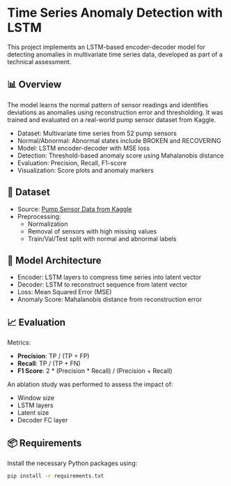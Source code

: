 # Time Series Anomaly Detection with LSTM

This project implements an LSTM-based encoder-decoder model for detecting anomalies in multivariate time series data, developed as part of a technical assessment.

## 📊 Overview

The model learns the normal pattern of sensor readings and identifies deviations as anomalies using reconstruction error and thresholding. It was trained and evaluated on a real-world pump sensor dataset from Kaggle.

- Dataset: Multivariate time series from 52 pump sensors
- Normal/Abnormal: Abnormal states include BROKEN and RECOVERING
- Model: LSTM encoder-decoder with MSE loss
- Detection: Threshold-based anomaly score using Mahalanobis distance
- Evaluation: Precision, Recall, F1-score
- Visualization: Score plots and anomaly markers

## 📁 Dataset

- Source: [Pump Sensor Data from Kaggle](https://www.kaggle.com/nphantawee/pump-sensor-data)
- Preprocessing:
  - Normalization
  - Removal of sensors with high missing values
  - Train/Val/Test split with normal and abnormal labels

## 🧠 Model Architecture

- Encoder: LSTM layers to compress time series into latent vector
- Decoder: LSTM to reconstruct sequence from latent vector
- Loss: Mean Squared Error (MSE)
- Anomaly Score: Mahalanobis distance from reconstruction error

## 📈 Evaluation

Metrics:
- **Precision**: TP / (TP + FP)
- **Recall**: TP / (TP + FN)
- **F1 Score**: 2 * (Precision * Recall) / (Precision + Recall)

An ablation study was performed to assess the impact of:
- Window size
- LSTM layers
- Latent size
- Decoder FC layer

## 📦 Requirements

Install the necessary Python packages using:

```bash
pip install -r requirements.txt

